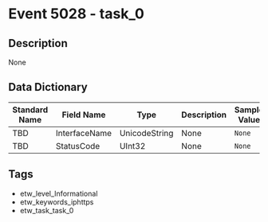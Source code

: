 # Event 5028 - task_0

## Description
None

## Data Dictionary
|Standard Name|Field Name|Type|Description|Sample Value|
|---|---|---|---|---|
|TBD|InterfaceName|UnicodeString|None|`None`|
|TBD|StatusCode|UInt32|None|`None`|

## Tags
* etw_level_Informational
* etw_keywords_iphttps
* etw_task_task_0